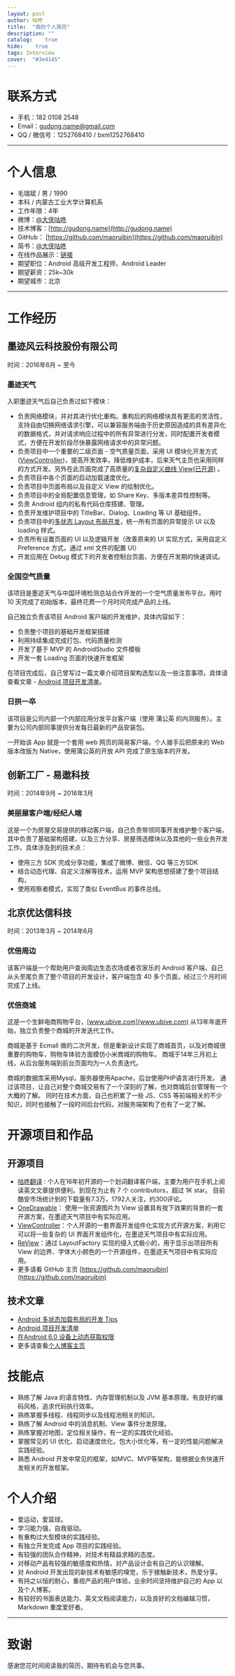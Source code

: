 ```yaml
---
layout: post
author: 咕咚
title:  "我的个人简历"
description: ""
catalog:    true
hide:    true
tags: Interview 
cover:  "#3e4145"
---
```


# 联系方式
- 手机：182 0108 2548
- Email：gudong.name@gmail.com
- QQ / 微信号：1252768410 / bxm1252768410

---

# 个人信息

- 毛瑞斌 / 男 / 1990
- 本科 / 内蒙古工业大学计算机系
- 工作年限：4年
- 微博：[@大侠咕咚](http://weibo.com/maoruibin)
- 技术博客：[http://gudong.name](http://gudong.name) 
- GitHub： [https://github.com/maoruibin](https://github.com/maoruibin) 
- 简书：[@大侠咕咚](http://www.jianshu.com/u/203065de3ced)
- 在线作品展示：[链接](http://gudong.name/portfolio/)
- 期望职位：Android 高级开发工程师，Android Leader
- 期望薪资：25k~30k
- 期望城市：北京

---

# 工作经历

## 墨迹风云科技股份有限公司

时间：2016年6月 ~ 至今

### 墨迹天气 

入职墨迹天气后自己负责过如下模块：

* 负责网络模块，并对其进行优化重构。重构后的网络模块具有更高的灵活性，支持自由切换网络请求引擎，可以兼容服务端由于历史原因造成的具有差异化的数据格式，并对请求响应过程中的所有异常进行分发，同时配置开发者模式，方便在开发阶段尽快暴露网络请求中的异常问题。
* 负责项目中一个重要的二级页面 - 空气质量页面，采用 UI 模块化开发方式([ViewController](https://github.com/maoruibin/ViewController))，提高开发效率，降低维护成本，后来天气主页也采用同样的方式开发。另外在此页面完成了高质量的[复杂自定义曲线 View(已开源)](https://github.com/maoruibin/TrendChartView) 。
* 负责项目中各个页面的启动加载速度优化。
* 负责项目中页面布局以及自定义 View 的绘制优化。
* 负责项目中的全局配置信息管理，如 Share Key、多版本差异性控制等。
* 负责 Android 组内的私有代码仓库搭建、管理。
* 负责开发维护项目中的 TitleBar、Dialog、Loading 等 UI 基础组件。
* 负责项目中的[多状态 Layout 布局开发](http://gudong.name/2017/04/26/loading_layout_practice.html)，统一所有页面的异常提示 UI 以及 loading 样式。
* 负责所有设置页面的 UI 以及逻辑开发（改善原来的 UI 实现方式，采用自定义 Preference 方式，通过 xml 文件的配置 UI）
* 开发应用在 Debug 模式下的开发者控制台页面，方便在开发期的快速调试。


### 全国空气质量 
该项目是墨迹天气与中国环境检测总站合作开发的一个空气质量发布平台。用时 10 天完成了初始版本，最终花费一个月时间完成产品的上线。

自己独立负责该项目 Android 客户端的开发维护，具体内容如下：

* 负责整个项目的基础开发框架搭建
* 利用持续集成完成打包、代码质量检测
* 开发了基于 MVP 的 AndroidStudio 文件模板
* 开发一套 Loading 页面的快速开发框架

在项目完成后，自己曾写过一篇文章介绍项目架构选型以及一些注意事项，具体请查看文章 - [Android 项目开发清单](http://gudong.name/2017/03/25/project-list.html)。

### 日拱一卒

该项目是公司内部一个内部应用分发平台客户端（使用 蒲公英 的内测服务）。主要为公司内部同事提供分发每日最新的产品安装包。

一开始该 App 就是一个套用 web 网页的简易客户端，个人接手后把原来的 Web 版本改版为 Native，使用蒲公英的开放 API 完成了原生版本的开发。


## 创新工厂 - 易遨科技

时间：2014年9月 ~ 2016年3月

### 美丽屋客户端/经纪人端 

这是一个为房屋交易提供的移动客户端，自己负责带领同事开发维护整个客户端，其中负责了基础架构搭建，以及三方分享、房屋筛选模块以及其他的一些业务开发工作。具体涉及到的技术点：

* 使用三方 SDK 完成分享功能，集成了微博、微信、QQ 等三方SDK
* 结合动态代理、自定义注解等技术，运用 MVP 架构思想搭建了整个项目结构，
* 使用观察者模式，实现了类似 EventBus 的事件总线。

## 北京优达信科技

时间：2013年3月 ~ 2014年6月

### 优倍周边

该客户端是一个帮助用户查询周边生态农场或者农家乐的 Android 客户端，自己从头至尾负责了整个项目的开发设计，客户端包含 40 多个页面，经过三个月时间完成了上线。

### 优倍商城

这是一个生鲜电商购物平台，[www.ubive.com](www.ubive.com) 从13年年底开始，独立负责整个商城的开发迭代工作。

 商城是基于 Ecmall 做的二次开发，但是重新设计实现了商城首页，以及对商城很重要的购物车，购物车体验方面模仿小米商城的购物车。 商城于14年三月初上线，从后台服务端到前台页面均为一人负责迭代。

商城的数据库采用Mysql，服务器使用Apache，后台使用PHP语言进行开发。 通过该项目，让自己对整个商城交易有了一个深刻的了解，也对商城后台管理有一个大概的了解。 同时在技术方面，自己也积累了一些 JS、CSS 等前端相关的不少知识，同时也接触了一段时间后台代码，对服务端架构了也有了一定了解。

# 开源项目和作品

## 开源项目
- [咕咚翻译](https://github.com/maoruibin/TranslateApp) : 个人在16年初开源的一个划词翻译客户端，主要为用户在手机上阅读英文文章提供便利。到现在为止有 7 个 contributors，超过 1K star。 目前酷安市场统计到的下载量有7.3万，1792人关注，约300评论。
- [OneDrawable](https://github.com/maoruibin/OneDrawable)： 使用一张资源图片为 View 设置具有按下效果的背景的一套开源方案，在墨迹天气项目中有实际应用。
- [ViewController](https://github.com/maoruibin/ViewController)：个人开源的一套界面开发组件化实现方式开源方案，利用它可以将一些复杂的 UI 界面开发组件化，在墨迹天气项目中有实际应用。
- [ReView](https://github.com/maoruibin/ReView)：通过 LayoutFactory 实现的侵入式极小的，用于显示出项目所有 View 的边界、字体大小颜色的一个开源组件，在墨迹天气项目中有实际应用。
- 更多请看 GitHub 主页 [https://github.com/maoruibin](https://github.com/maoruibin)

## 技术文章
- [Android 多状态加载布局的开发 Tips](http://gudong.name/2017/04/26/loading_layout_practice.html)
- [Android 项目开发清单](http://gudong.name/2017/03/25/project-list.html) 
- [在Android 6.0 设备上动态获取权限](http://gudong.name/%E6%8A%80%E6%9C%AF/2015/11/10/android_m_permission.html)
- 更多请查看[个人博客主页](http://gudong.name/)

# 技能点
- 熟练了解 Java 的语言特性、内存管理机制以及 JVM 基本原理。有良好的编码风格，追求代码执行效率。
- 熟练掌握多线程、线程同步以及线程池相关的知识。
- 熟练了解 Android 中的消息机制、View 事件分发原理。
- 熟练掌握对地图，定位相关操作，有一定的实践优化经验。
- 掌握常见的 UI 优化、启动速度优化，包大小优化等，有一定的性能问题解决实践经验。
- 熟悉 Android 开发中常见的框架，如MVC、MVP等架构，能根据业务快速开发相关的开发框架。

# 个人介绍

* 爱运动，爱篮球。
* 学习能力强，自我驱动。
* 有重构过大型模块的实践经验。
* 有独立开发完成 App 项目的实践经验。
* 有较强的团队合作精神，对技术有精益求精的态度。
* 对移动产品有较强的敏感度和热情，对产品设计会有自己的认识理解。
* 对 Android 开发出现的新技术有敏感的嗅觉，乐于接触新技术，热爱分享。
* 有持之以恒的耐心，重视产品的用户体验，业余时间坚持维护自己的 App 以及个人博客。
* 有较好的书面表达能力、英文文档阅读能力，以及良好的文档编辑习惯，Markdown 重度爱好者。

---

# 致谢
感谢您花时间阅读我的简历，期待有机会与您共事。